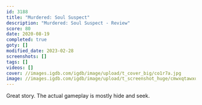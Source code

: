 ```yaml
---
id: 3188
title: "Murdered: Soul Suspect"
description: "Murdered: Soul Suspect - Review"
score: 80
date: 2020-08-19
completed: true
goty: []
modified_date: 2023-02-28
screenshots: []
tags: []
videos: []
cover: //images.igdb.com/igdb/image/upload/t_cover_big/co1r7a.jpg
image: //images.igdb.com/igdb/image/upload/t_screenshot_huge/cmwxqtawxope2ainripy.jpg
---
```

Great story. The actual gameplay is mostly hide and seek.